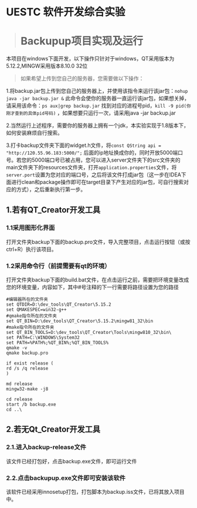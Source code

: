 # UESTC 软件开发综合实验

> # Backupup项目实现及运行

本项目在windows下面开发，以下操作只针对于windows，QT采用版本为5.12.2,MINGW采用版本8.10.0 32位

> 如果希望上传到您自己的服务器，您需要做以下操作：

1.将backup.jar包上传到您自己的服务器上，并使用该指令来运行该jar包：`nohup java -jar backup.jar &` 此命令会使你的服务器一直运行该jar包，如果想关掉，请采用该命令：`ps aux|grep backup.jar` 找到对应的进程号pid，`kill -9 pid(你刚才查到的具体pid号码)` ，如果想要只运行一次，请采用java -jar backup.jar

2.当然运行上述程序，需要你的服务器上拥有一个jdk，本实验实现于1.8版本下，如何安装麻烦自行搜索。

3.打卡backup文件夹下面的widget.h文件，将`const QString api = "http://120.55.96.183:5000/";` 后面的ip地址换成你的，同时开放5000端口号。若您的5000端口号已被占用，您可以进入server文件夹下的src文件夹的main文件夹下的resources文件夹，打开`application.properties`文件，将`server.port`设置为您对应的端口号，之后将该文件打成jar包（这一步在IDEA下面进行clean和package操作即可在target目录下产生对应的jar包，可自行搜索对应的方式），之后重新执行第一步。

## 1.若有QT_Creator开发工具

### 1.1采用图形化界面

打开文件夹backup下面的backup.pro文件，导入完整项目，点击运行按钮（或按ctrl+R）执行该项目。

### 1.2采用命令行（前提需要有qt的环境）

打开文件夹backup下面的build.bat文件，在点击运行之前，需要把环境变量改成您的环境变量，内容如下，其中#号注释的下一行需要将路径设置为您的路径

```
#编辑器所在的文件夹
set QTDIR=D:\dev_tools\QT_Creator\5.15.2
set QMAKESPEC=win32-g++
#qmake指令所在的文件夹
set QT_BIN=D:\dev_tools\QT_Creator\5.15.2\mingw81_32\bin
#make指令所在的文件夹
set QT_BIN_TOOLS=D:\dev_tools\QT_Creator\Tools\mingw810_32\bin\
set PATH=C:\WINDOWS\System32
set PATH=%PATH%;%QT_BIN%;%QT_BIN_TOOLS%
qmake -v
qmake backup.pro

if exist release (
rd /s /q release
)

md release
mingw32-make -j8

cd release 
start /b backup.exe 
cd ..\
```

## 2.若无Qt_Creator开发工具

### 2.1.进入backup-release文件

该文件已经打包好，点击backup.exe文件，即可运行文件

### 2.2.点击backupup.exe文件即可安装该软件

该软件已经采用innosetup打包，打包脚本为backup.iss文件，已将其放入项目中。